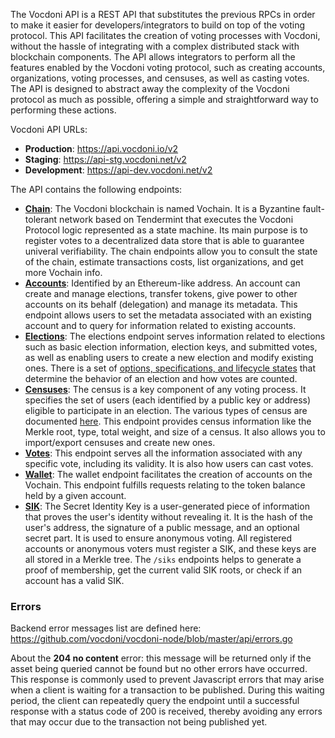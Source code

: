 
The Vocdoni API is a REST API that substitutes the previous RPCs in order to make it easier for  developers/integrators to build on top of the voting protocol. This API facilitates the creation of voting processes with Vocdoni, without the hassle of integrating with a complex distributed stack with blockchain components. The API allows integrators to perform all the features enabled by the Vocdoni voting protocol, such as creating accounts, organizations, voting processes, and censuses, as well as casting votes. The API is designed to abstract away the complexity of the Vocdoni protocol as much as possible, offering a simple and straightforward way to performing these actions.

Vocdoni API URLs: 

- **Production**: https://api.vocdoni.io/v2
- **Staging**: https://api-stg.vocdoni.net/v2
- **Development**: https://api-dev.vocdoni.net/v2

The API contains the following endpoints: 

- [**Chain**](chain): The Vocdoni blockchain is named Vochain. It is a Byzantine fault-tolerant network based on Tendermint that executes the Vocdoni Protocol logic represented as a state machine. Its main purpose is to register votes to a decentralized data store that is able to guarantee univeral verifiability. The chain endpoints allow you to consult the state of the chain, estimate transactions costs, list organizations, and get more Vochain info.
- [**Accounts**](accounts): Identified by an Ethereum-like address. An account can create and manage elections, transfer tokens, give power to other accounts on its behalf (delegation) and manage its metadata. This endpoint allows users to set the metadata associated with an existing account and to query for information related to existing accounts.
- [**Elections**](elections): The elections endpoint serves information related to elections such as basic election information, election keys, and submitted votes, as well as enabling users to create a new election and modify existing ones. There is a set of [options, specifications, and lifecycle states](https://developer.vocdoni.io/protocol#elections) that determine the behavior of an election and how votes are counted. 
- [**Censuses**](censuses): The census is a key component of any voting process. It specifies the set of users (each identified by a public key or address) eligible to participate in an election. The various types of census are documented [here](https://developer.vocdoni.io/protocol/census). This endpoint provides census information like the Merkle root, type, total weight, and size of a census. It also allows you to import/export censuses and create new ones.
- [**Votes**](votes): This endpoint serves all the information associated with any specific vote, including its validity. It is also how users can cast votes.
- [**Wallet**](wallet): The wallet endpoint facilitates the creation of accounts on the Vochain. This endpoint fulfills requests relating to the token balance held by a given account. 
- [**SIK**](sik): The Secret Identity Key is a user-generated piece of information that proves the user's identity without revealing it. It is the hash of the user's address, the signature of a public message, and an optional secret part. It is used to ensure anonymous voting. All registered accounts or anonymous voters must register a SIK, and these keys are all stored in a Merkle tree. The `/siks` endpoints helps to generate a proof of membership, get the current valid SIK roots, or check if an account has a valid SIK.


### Errors 

Backend error messages list are defined here: https://github.com/vocdoni/vocdoni-node/blob/master/api/errors.go

About the **204 no content** error: this message will be returned only if the asset being queried cannot be found but no other errors have occurred. This response is commonly used to prevent Javascript errors that may arise when a client is waiting for a  transaction to be published. During this waiting period, the client can repeatedly query the endpoint until a  successful response with a status code of 200 is received, thereby avoiding any errors that may occur due to the transaction not being published yet.